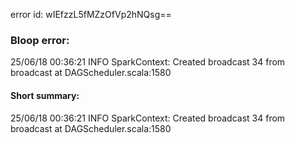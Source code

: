 error id: wIEfzzL5fMZzOfVp2hNQsg==
### Bloop error:

25/06/18 00:36:21 INFO SparkContext: Created broadcast 34 from broadcast at DAGScheduler.scala:1580
#### Short summary: 

25/06/18 00:36:21 INFO SparkContext: Created broadcast 34 from broadcast at DAGScheduler.scala:1580
